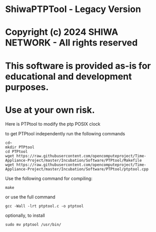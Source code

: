 # ShiwaPTPTool - Legacy Version
# Copyright (c) 2024 SHIWA NETWORK - All rights reserved
# 
# This software is provided as-is for educational and development purposes.
# Use at your own risk.

Here is PTPtool to modify the ptp POSIX clock

to get PTPtool independently run the following commands
```
cd~
mkdir PTPtool
cd PTPtool
wget https://raw.githubusercontent.com/opencomputeproject/Time-Appliance-Project/master/Incubation/Software/PTPtool/Makefile
wget https://raw.githubusercontent.com/opencomputeproject/Time-Appliance-Project/master/Incubation/Software/PTPtool/ptptool.cpp
```
Use the following command for compiling:
```
make
```
or use the full command
```
gcc -Wall -lrt ptptool.c -o ptptool
```
optionally, to install
```
sudo mv ptptool /usr/bin/
```
